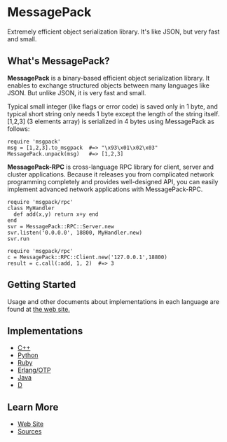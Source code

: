 MessagePack
===========

Extremely efficient object serialization library. It's like JSON, but very fast and small.


## What's MessagePack?

**MessagePack** is a binary-based efficient object serialization library. It enables to exchange structured objects between many languages like JSON. But unlike JSON, it is very fast and small.

Typical small integer (like flags or error code) is saved only in 1 byte, and typical short string only needs 1 byte except the length of the string itself. \[1,2,3\] (3 elements array) is serialized in 4 bytes using MessagePack as follows:

    require 'msgpack'
    msg = [1,2,3].to_msgpack  #=> "\x93\x01\x02\x03"
    MessagePack.unpack(msg)   #=> [1,2,3]

**MessagePack-RPC** is cross-language RPC library for client, server and cluster applications. Because it releases you from complicated network programming completely and provides well-designed API, you can easily implement advanced network applications with MessagePack-RPC.

    require 'msgpack/rpc'
    class MyHandler
      def add(x,y) return x+y end
    end
    svr = MessagePack::RPC::Server.new
    svr.listen('0.0.0.0', 18800, MyHandler.new)
    svr.run

    require 'msgpack/rpc'
    c = MessagePack::RPC::Client.new('127.0.0.1',18800)
    result = c.call(:add, 1, 2)  #=> 3


## Getting Started

Usage and other documents about implementations in each language are found at [the web site.](http://msgpack.org/)

## Implementations

- [C++](https://github.com/msgpack-rpc/msgpack-rpc-cpp)
- [Python](https://github.com/msgpack-rpc/msgpack-rpc-python)
- [Ruby](https://github.com/msgpack-rpc/msgpack-rpc-ruby)
- [Erlang/OTP](https://github.com/msgpack-rpc/msgpack-rpc-erlang)
- [Java](https://github.com/msgpack-rpc/msgpack-rpc-java)
- [D](https://github.com/msgpack-rpc/msgpack-rpc-d)

## Learn More

- [Web Site](http://msgpack.org/)
- [Sources](https://github.com/msgpack-rpc/msgpack-rpc)
